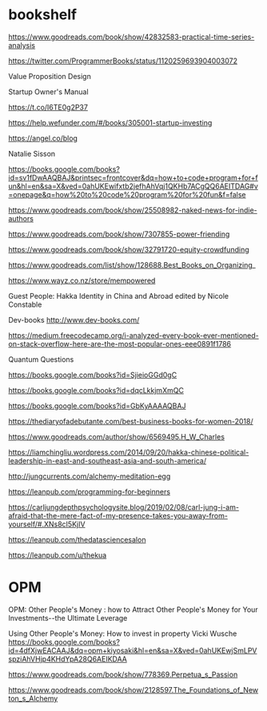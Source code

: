 # bookshelf

https://www.goodreads.com/book/show/42832583-practical-time-series-analysis


https://twitter.com/ProgrammerBooks/status/1120259693904003072

Value Proposition Design

Startup Owner's Manual

https://t.co/I6TE0g2P37

https://help.wefunder.com/#/books/305001-startup-investing

https://angel.co/blog 

Natalie Sisson

https://books.google.com/books?id=sv1fDwAAQBAJ&printsec=frontcover&dq=how+to+code+program+for+fun&hl=en&sa=X&ved=0ahUKEwifxtb2jefhAhVqj1QKHb7ACgQQ6AEITDAG#v=onepage&q=how%20to%20code%20program%20for%20fun&f=false

https://www.goodreads.com/book/show/25508982-naked-news-for-indie-authors

https://www.goodreads.com/book/show/7307855-power-friending

https://www.goodreads.com/book/show/32791720-equity-crowdfunding

https://www.goodreads.com/list/show/128688.Best_Books_on_Organizing_

https://www.wayz.co.nz/store/mempowered

Guest People: Hakka Identity in China and Abroad
edited by Nicole Constable

Dev-books  http://www.dev-books.com/

https://medium.freecodecamp.org/i-analyzed-every-book-ever-mentioned-on-stack-overflow-here-are-the-most-popular-ones-eee0891f1786

Quantum Questions

https://books.google.com/books?id=SjieioGGd0gC

https://books.google.com/books?id=dqcLkkjmXmQC 

https://books.google.com/books?id=GbKyAAAAQBAJ

https://thediaryofadebutante.com/best-business-books-for-women-2018/

https://www.goodreads.com/author/show/6569495.H_W_Charles

https://liamchingliu.wordpress.com/2014/09/20/hakka-chinese-political-leadership-in-east-and-southeast-asia-and-south-america/

http://jungcurrents.com/alchemy-meditation-egg

https://leanpub.com/programming-for-beginners

https://carljungdepthpsychologysite.blog/2019/02/08/carl-jung-i-am-afraid-that-the-mere-fact-of-my-presence-takes-you-away-from-yourself/#.XNs8cI5KjIV

https://leanpub.com/thedatasciencesalon

https://leanpub.com/u/thekua

# OPM
OPM: Other People's Money : how to Attract Other People's Money for Your Investments--the Ultimate Leverage

Using Other People's Money: How to invest in property Vicki Wusche
https://books.google.com/books?id=4dfXjwEACAAJ&dq=opm+kiyosaki&hl=en&sa=X&ved=0ahUKEwjSmLPVspziAhVHjp4KHdYpA28Q6AEIKDAA

https://www.goodreads.com/book/show/778369.Perpetua_s_Passion

https://www.goodreads.com/book/show/2128597.The_Foundations_of_Newton_s_Alchemy
